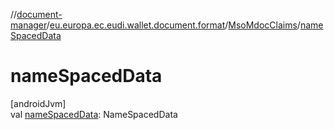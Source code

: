 //[document-manager](../../../index.md)/[eu.europa.ec.eudi.wallet.document.format](../index.md)/[MsoMdocClaims](index.md)/[nameSpacedData](name-spaced-data.md)

# nameSpacedData

[androidJvm]\
val [nameSpacedData](name-spaced-data.md): NameSpacedData
